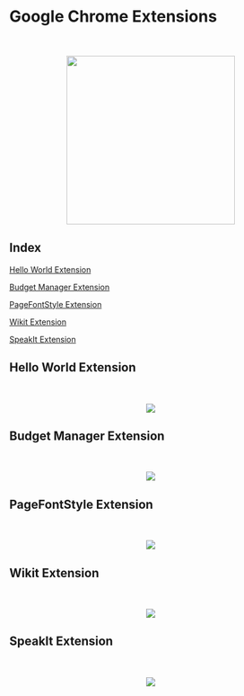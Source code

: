 # Google Chrome Extensions

<p align="center">
  <br><br>
  <img src="https://github.com/Jyotsna-Singh/Chrome-Extensions/blob/master/Demo-Images-Videos/chrome-extension.jpg" width="300px" height="auto" />
</p>


## Index

[Hello World Extension](#hello-world-extension)

[Budget Manager Extension](#pre-requisites)

[PageFontStyle Extension](#pagefontstyle-extension)

[Wikit Extension](#wikit-extension)

[SpeakIt Extension](#speakit-extension)


## Hello World Extension

<p align="center">
  <br><br>
  <img src="https://github.com/Jyotsna-Singh/Chrome-Extensions/blob/master/HelloWorld/icon128.png"/>
</p>


## Budget Manager Extension
<p align="center">
  <br><br>
  <img src="https://github.com/Jyotsna-Singh/Chrome-Extensions/blob/master/BudgetManager/icon128.png" />
</p>

## PageFontStyle Extension
<p align="center">
  <br><br>
  <img src="https://github.com/Jyotsna-Singh/Chrome-Extensions/blob/master/PageFontStyle/icon128.png" />
</p>

## Wikit Extension
<p align="center">
  <br><br>
  <img src="https://github.com/Jyotsna-Singh/Chrome-Extensions/blob/master/Wikit/icon128.png" />
</p>

## SpeakIt Extension
<p align="center">
  <br><br>
  <img src="https://github.com/Jyotsna-Singh/Chrome-Extensions/blob/master/SpeakIt/icon128.png" />
</p>
